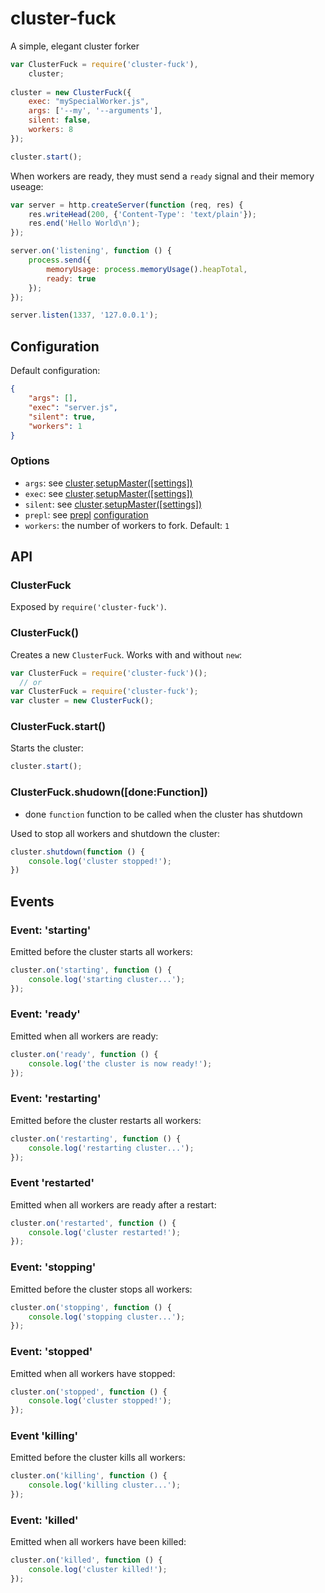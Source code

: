 cluster-fuck
============

A simple, elegant cluster forker

```javascript
var ClusterFuck = require('cluster-fuck'),
    cluster;
    
cluster = new ClusterFuck({
    exec: "mySpecialWorker.js",
    args: ['--my', '--arguments'],
    silent: false,
    workers: 8
});

cluster.start();
```

When workers are ready, they must send a `ready` signal and their memory useage:

```javascript
var server = http.createServer(function (req, res) {
    res.writeHead(200, {'Content-Type': 'text/plain'});
    res.end('Hello World\n');
});

server.on('listening', function () {
    process.send({
        memoryUsage: process.memoryUsage().heapTotal,
        ready: true
    });
});

server.listen(1337, '127.0.0.1');
```

## Configuration
Default configuration:
```json
{
    "args": [],
    "exec": "server.js",
    "silent": true,
    "workers": 1
}
```
### Options
* `args`: see [cluster](http://nodejs.org/api/cluster.html).[setupMaster([settings])](http://nodejs.org/api/cluster.html#cluster_cluster_setupmaster_settings)
* `exec`: see [cluster](http://nodejs.org/api/cluster.html).[setupMaster([settings])](http://nodejs.org/api/cluster.html#cluster_cluster_setupmaster_settings)
* `silent`: see [cluster](http://nodejs.org/api/cluster.html).[setupMaster([settings])](http://nodejs.org/api/cluster.html#cluster_cluster_setupmaster_settings)
* `prepl`: see [prepl](https://github.com/techjeffharris/prepl) [configuration](https://github.com/techjeffharris/prepl#configuration)
* `workers`: the number of workers to fork. Default: `1`

## API

### ClusterFuck
Exposed by `require('cluster-fuck')`.

### ClusterFuck()
Creates a new `ClusterFuck`.  Works with and without `new`:

```javascript
var ClusterFuck = require('cluster-fuck')();
  // or
var ClusterFuck = require('cluster-fuck');
var cluster = new ClusterFuck();
```

### ClusterFuck.start()
Starts the cluster:

```javascript
cluster.start();
```

### ClusterFuck.shudown([done:Function])
* done `function` function to be called when the cluster has shutdown

Used to stop all workers and shutdown the cluster:

```javascript
cluster.shutdown(function () {
    console.log('cluster stopped!');
})
```

## Events

### Event: 'starting'
Emitted before the cluster starts all workers:

```javascript
cluster.on('starting', function () {
    console.log('starting cluster...');
});
```

### Event: 'ready'
Emitted when all workers are ready:

```javascript
cluster.on('ready', function () {
    console.log('the cluster is now ready!');
});
```

### Event: 'restarting'
Emitted before the cluster restarts all workers:

```javascript
cluster.on('restarting', function () {
    console.log('restarting cluster...');
});
```

### Event 'restarted'
Emitted when all workers are ready after a restart:

```javascript
cluster.on('restarted', function () {
    console.log('cluster restarted!');
});
```

### Event: 'stopping'
Emitted before the cluster stops all workers:

```javascript
cluster.on('stopping', function () {
    console.log('stopping cluster...');
});
```

### Event: 'stopped'
Emitted when all workers have stopped:

```javascript
cluster.on('stopped', function () {
    console.log('cluster stopped!');
});
```

### Event 'killing'
Emitted before the cluster kills all workers:

```javascript
cluster.on('killing', function () {
    console.log('killing cluster...');
});
```
### Event: 'killed'
Emitted when all workers have been killed:

```javascript
cluster.on('killed', function () {
    console.log('cluster killed!');
});
```
